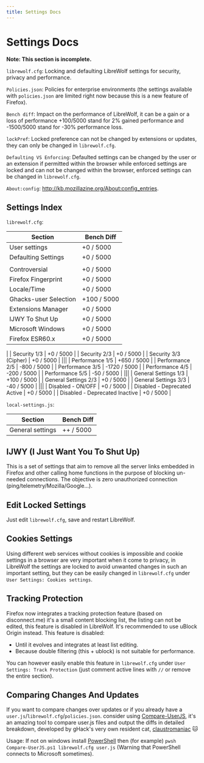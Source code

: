 ```yaml
---
title: Settings Docs
---
```


# Settings Docs

**Note: This section is incomplete.**

`librewolf.cfg`: Locking and defaulting LibreWolf settings for security, privacy and performance.

`Policies.json`: Policies for enterprise environments (the settings available with `policies.json` are limited right now because this is a new feature of Firefox).

`Bench diff`: Impact on the performance of LibreWolf, it can be a gain or a loss of performance +100/5000 stand for 2% gained performance and -1500/5000 stand for -30% performance loss.

`lockPref`: Locked preference can not be changed by extensions or updates, they can only be changed in `librewolf.cfg`.

`Defaulting VS Enforcing`: Defaulted settings can be changed by the user or an extension if permitted within the browser while enforced settings are locked and can not be changed within the browser, enforced settings can be changed in `librewolf.cfg`.

`About:config`: http://kb.mozillazine.org/About:config_entries.


## Settings Index

`librewolf.cfg`:

| Section | Bench Diff |
|---------|------------|
| User settings | +0 / 5000 |
| Defaulting Settings | +0 / 5000 |
|||
| Controversial | +0 / 5000 |
| Firefox Fingerprint | +0 / 5000 |
| Locale/Time | +0 / 5000 |
| Ghacks-user Selection | +100 / 5000 |
| Extensions Manager | +0 / 5000 |
| IJWY To Shut Up | +0 / 5000 |
| Microsoft Windows | +0 / 5000 |
| Firefox ESR60.x | +0 / 5000 |
|
| Security 1/3 | +0 / 5000 |
| Security 2/3 | +0 / 5000 |
| Security 3/3 (Cipher) | +0 / 5000 |
|||
| Performance 1/5 | +650 / 5000 |
| Performance 2/5 | -800 / 5000 |
| Performance 3/5 | -1720 / 5000 |
| Performance 4/5 | -200 / 5000 |
| Performance 5/5 | -50 / 5000 |
|||
| General Settings 1/3 | +100 / 5000 |
| General Settings 2/3 | +0 / 5000 |
| General Settings 3/3 | -40 / 5000 |
|||
| Disabled - ON/OFF | +0 / 5000 |
| Disabled - Deprecated Active | +0 / 5000 |
| Disabled - Deprecated Inactive | +0 / 5000 |

`local-settings.js`:

| Section | Bench Diff |
|---------|------------|
| General settings | ++ / 5000 |

## IJWY (I Just Want You To Shut Up)

This is a set of settings that aim to remove all the server links embedded in Firefox and other calling home functions in the purpose of blocking un-needed connections. The objective is zero unauthorized connection (ping/telemetry/Mozilla/Google...).

## Edit Locked Settings

Just edit `librewolf.cfg`, save and restart LibreWolf.


## Cookies Settings

Using different web services without cookies is impossible and cookie settings in a browser are very important when it come to privacy, in LibreWolf the settings are locked to avoid unwanted changes in such an important setting, but they can be easily changed in `librewolf.cfg` under `User Settings: Cookies settings`.

## Tracking Protection

Firefox now integrates a tracking protection feature (based on disconnect.me) it's a small content blocking list, the listing can not be edited, this feature is disabled in LibreWolf. It's recommended to use uBlock Origin instead. This feature is disabled:

- Until it evolves and integrates at least list editing.
- Because double filtering (this + ublock) is not suitable for performance.

You can however easily enable this feature in `librewolf.cfg` under `User Settings: Track Protection` (just comment active lines with `//` or remove the entire section).

## Comparing Changes And Updates

If you want to compare changes over updates or if you already have a `user.js`/`librewolf.cfg`/`policies.json`. consider using [Compare-UserJS](https://github.com/claustromaniac/Compare-UserJS), it's an amazing tool to compare user.js files and output the diffs in detailed breakdown, developed by gHack's very own resident cat, [claustromaniac](https://github.com/claustromaniac) :cat:

Usage: If not on windows install [PowerShell](https://github.com/PowerShell/PowerShell) then (for example) `pwsh Compare-UserJS.ps1 librewolf.cfg user.js` (Warning that PowerShell connects to Microsoft sometimes).
